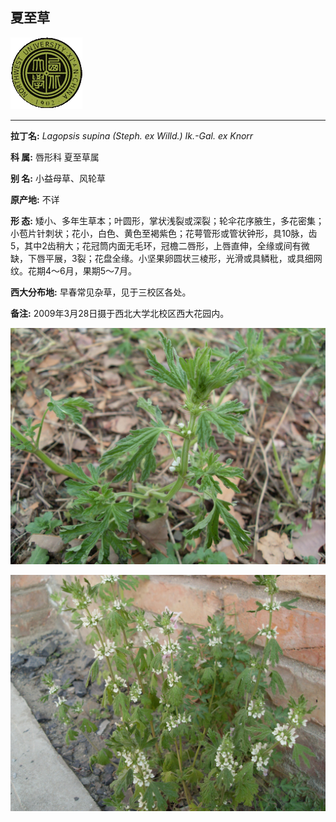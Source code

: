 ## 夏至草

![西北大学校园网络植物志](JPG/nwu.gif)

---

**拉丁名:**  _Lagopsis supina (Steph. ex Willd.) Ik.-Gal. ex Knorr_

**科 属:** 唇形科 夏至草属

**别 名:** 小益母草、风轮草

**原产地:** 不详

**形  态:** 矮小、多年生草本；叶圆形，掌状浅裂或深裂；轮伞花序腋生，多花密集；小苞片针刺状；花小，白色、黄色至褐紫色；花萼管形或管状钟形，具10脉，齿5，其中2齿稍大；花冠筒内面无毛环，冠檐二唇形，上唇直伸，全缘或间有微缺，下唇平展，3裂；花盘全缘。小坚果卵圆状三棱形，光滑或具鳞秕，或具细网纹。花期4～6月，果期5～7月。

**西大分布地:** 早春常见杂草，见于三校区各处。

**备注:** 2009年3月28日摄于西北大学北校区西大花园内。　

![夏至草](JPG/夏至草.JPG) 

![夏至草](JPG/夏至草1.JPG) 

